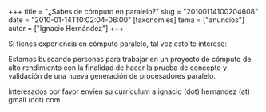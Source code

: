 +++
title = "¿Sabes de cómputo en paralelo?"
slug = "20100114100204608"
date = "2010-01-14T10:02:04-06:00"
[taxonomies]
tema = ["anuncios"]
autor = ["Ignacio Hernández"]
+++

Si tienes experiencia en cómputo paralelo, tal vez esto te interese:

Estamos buscando personas para trabajar en un proyecto de cómputo de alto
rendimiento con la finalidad de hacer la prueba de concepto y validación de una
nueva generación de procesadores paralelo.

Interesados por favor envíen su currículum a ignacio (dot) hernandez (at) gmail
(dot) com

